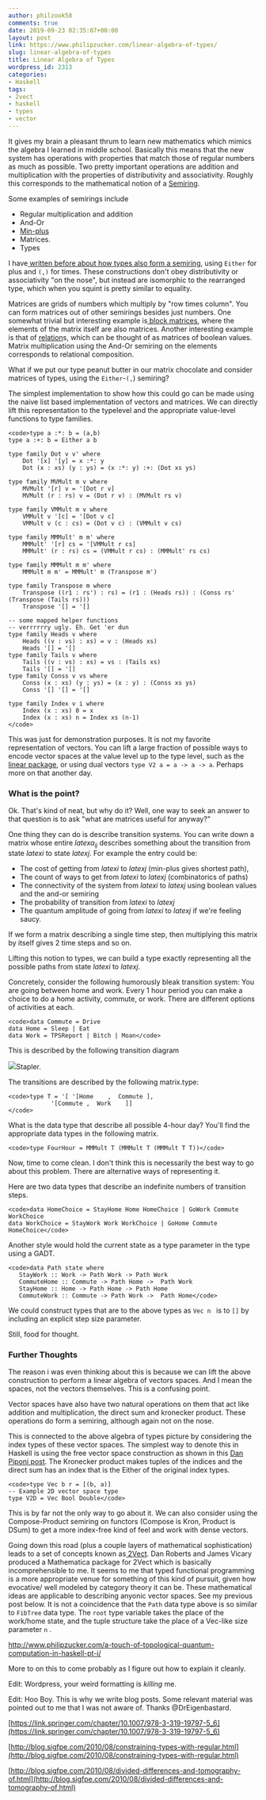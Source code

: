 ```yaml
---
author: philzook58
comments: true
date: 2019-09-23 02:35:07+00:00
layout: post
link: https://www.philipzucker.com/linear-algebra-of-types/
slug: linear-algebra-of-types
title: Linear Algebra of Types
wordpress_id: 2313
categories:
- Haskell
tags:
- 2vect
- haskell
- types
- vector
---
```





It gives my brain a pleasant thrum to learn new mathematics which mimics the algebra I learned in middle school. Basically this means that the new system has operations with properties that match those of regular numbers as much as possible. Two pretty important operations are addition and multiplication with the properties of distributivity and associativity. Roughly this corresponds to the mathematical notion of a [Semiring](https://en.wikipedia.org/wiki/Semiring).







Some examples of semirings include







  * Regular multiplication and addition
  * And-Or
  * [Min-plus](https://en.wikipedia.org/wiki/Tropical_semiring  )
  * Matrices. 
  * Types






I have[ written before about how types also form a semiring](http://www.philipzucker.com/lens-as-a-divisibility-relation-goofin-off-with-the-algebra-of-types/), using `Either` for plus and `(,)` for times. These constructions don't obey distributivity or associativity "on the nose", but instead are isomorphic to the rearranged type, which when you squint is pretty similar to equality. 







Matrices are grids of numbers which multiply by "row times column". You can form matrices out of other semirings besides just numbers. One somewhat trivial but interesting example is[ block matrices](https://en.wikipedia.org/wiki/Block_matrix), where the elements of the matrix itself are also matrices. Another interesting example is that of [relation](http://www.philipzucker.com/a-short-skinny-on-relations-towards-the-algebra-of-programming/)s, which can be thought of as matrices of boolean values. Matrix  multiplication using the And-Or semiring on the elements corresponds to relational composition.







What if we put our type peanut butter in our matrix chocolate and  consider matrices of types, using the `Either`-`(,`) semiring?







The simplest implementation to show how this could go can be made using the naive list based implementation of vectors and matrices. We can directly lift this representation to the typelevel and the appropriate value-level functions to type families.






    
    <code>type a :*: b = (a,b)
    type a :+: b = Either a b
    
    type family Dot v v' where
        Dot '[x] '[y] = x :*: y 
        Dot (x : xs) (y : ys) = (x :*: y) :+: (Dot xs ys)
    
    type family MVMult m v where
        MVMult '[r] v = '[Dot r v]
        MVMult (r : rs) v = (Dot r v) : (MVMult rs v)
    
    type family VMMult m v where
        VMMult v '[c] = '[Dot v c]
        VMMult v (c : cs) = (Dot v c) : (VMMult v cs)
    
    type family MMMult' m m' where
        MMMult' '[r] cs = '[VMMult r cs]
        MMMult' (r : rs) cs = (VMMult r cs) : (MMMult' rs cs)
    
    type family MMMult m m' where
        MMMult m m' = MMMult' m (Transpose m')
    
    type family Transpose m where
        Transpose ((r1 : rs') : rs) = (r1 : (Heads rs)) : (Conss rs' (Transpose (Tails rs)))
        Transpose '[] = '[]
    
    -- some mapped helper functions
    -- verrrrrry ugly. Eh. Get 'er dun
    type family Heads v where
        Heads ((v : vs) : xs) = v : (Heads xs)
        Heads '[] = '[]
    type family Tails v where
        Tails ((v : vs) : xs) = vs : (Tails xs)
        Tails '[] = '[]
    type family Conss v vs where
        Conss (x : xs) (y : ys) = (x : y) : (Conss xs ys)
        Conss '[] '[] = '[]
    
    type family Index v i where
        Index (x : xs) 0 = x
        Index (x : xs) n = Index xs (n-1)
    </code>







This was just for demonstration purposes. It is not my favorite representation of vectors. You can lift a large fraction of possible ways to encode vector spaces at the value level up to the type level, such as the [linear package](http://hackage.haskell.org/package/linear), or using dual vectors `type V2 a = a -> a -> a`. Perhaps more on that another day.







### **What is the point**?







Ok. That's kind of neat, but why do it? Well, one way to seek an answer to that question is to ask "what are matrices useful for anyway?"







One thing they can do is describe transition systems. You can write down a matrix whose entire $latex a_{ij}$ describes something about the transition from state $latex  i$ to state $latex j$. For example the entry could be:







  * The cost of getting from $latex i$ to $latex j$ (min-plus gives shortest path),
  * The count of ways to get from $latex i$ to $latex j$ (combinatorics of paths)
  * The connectivity of the system from $latex i$ to $latex j$ using boolean values and the and-or semiring
  * The probability of transition from $latex i$ to $latex j$
  * The quantum amplitude of going from $latex i$ to $latex j$ if we're feeling saucy.






If we form a matrix describing a single time step, then multiplying this matrix by itself gives 2 time steps and so on.







Lifting this notion to types, we can build a type exactly representing all the possible paths from state $latex i$ to $latex j$.







Concretely, consider the following humorously bleak transition system: You are going between home and work. Every 1 hour period you can make a choice to do a home activity, commute, or work. There are different options of activities at each.  







    
    <code>data Commute = Drive
    data Home = Sleep | Eat
    data Work = TPSReport | Bitch | Moan</code>







  
This is described by the following transition diagram





![](http://philzucker2.nfshost.com/wp-content/uploads/2019/09/My-Drawing-1-1024x674.png)Stapler.





The transitions are described by the following matrix.type:






    
    <code>type T = '[ '[Home    ,  Commute ],  
                '[Commute ,  Work    ]]
    </code>







What is the data type that describe all possible 4-hour day? You'll find the appropriate data types in the following matrix.






    
    <code>type FourHour = MMMult T (MMMult T (MMMult T T))</code>







Now, time to come clean. I don't think this is necessarily the best way to go about this problem. There are alternative ways of representing it.







Here are two data types that describe an indefinite numbers of transition steps.






    
    <code>data HomeChoice = StayHome Home HomeChoice | GoWork Commute WorkChoice
    data WorkChoice = StayWork Work WorkChoice | GoHome Commute HomeChoice</code>







Another style would hold the current state as a type parameter in the type using a GADT.






    
    <code>data Path state where   
       StayWork :: Work -> Path Work -> Path Work
       CommuteHome :: Commute -> Path Home ->  Path Work
       StayHome :: Home -> Path Home -> Path Home
       CommuteWork :: Commute -> Path Work ->  Path Home</code>







We could construct types that are to the above types as `Vec n ` is to `[]` by including an explicit step size parameter.







Still, food for thought.







### Further Thoughts







The reason i was even thinking about this is because we can lift the above construction to perform a linear algebra of vectors spaces. And I mean the spaces, not the vectors themselves. This is a confusing point.







Vector spaces have also have two natural operations on them that act like addition and multiplication, the direct sum and kronecker product. These operations do form a semiring, although again not on the nose. 







This is connected to the above algebra of types picture by considering the index types of these vector spaces. The simplest way to denote this in Haskell is using the free vector space construction as shown in this [Dan Piponi post](http://blog.sigfpe.com/2007/03/monads-vector-spaces-and-quantum.html). The Kronecker product makes tuples of the indices and the direct sum has an index that is the Either of the original index types.






    
    <code>type Vec b r = [(b, a)]
    -- Example 2D vector space type
    type V2D = Vec Bool Double</code>







This is by far not the only way to go about it. We can also consider using the Compose-Product semiring on functors (Compose is Kron, Product is DSum) to get a more index-free kind of feel and work with dense vectors.







Going down this road (plus a couple layers of mathematical sophistication) leads to a set of concepts known as[ 2Vect](https://ncatlab.org/nlab/show/TwoVect). Dan Roberts and James Vicary produced a Mathematica package for 2Vect which is basically incomprehensible to me. It seems to me that typed functional programming is a more appropriate venue for something of this kind of pursuit, given how evocative/ well modeled by category theory it can be. These mathematical ideas are applicable to describing anyonic vector spaces. See my previous post below. It is not a coincidence that the `Path` data type above is so similar to `FibTree` data type. The `root` type variable takes the place of the work/home state, and the tuple structure take the place of a Vec-like size parameter `n` .








http://www.philipzucker.com/a-touch-of-topological-quantum-computation-in-haskell-pt-i/








More to on this to come probably as I figure out how to explain it cleanly.







Edit: Wordpress, your weird formatting is _killing_ me.







Edit: Hoo Boy. This is why we write blog posts. Some relevant material was pointed out to me  that I was not aware of. Thanks @DrEigenbastard.







[https://link.springer.com/chapter/10.1007/978-3-319-19797-5_6](https://link.springer.com/chapter/10.1007/978-3-319-19797-5_6)







[http://blog.sigfpe.com/2010/08/constraining-types-with-regular.html](http://blog.sigfpe.com/2010/08/constraining-types-with-regular.html)







[http://blog.sigfpe.com/2010/08/divided-differences-and-tomography-of.html](http://blog.sigfpe.com/2010/08/divided-differences-and-tomography-of.html)



